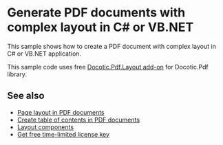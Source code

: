 # Generate PDF documents with complex layout in C# or VB.NET
This sample shows how to create a PDF document with complex layout in C# or VB.NET application.

This sample code uses free [Docotic.Pdf.Layout add-on](https://www.nuget.org/packages/BitMiracle.Docotic.Pdf.Layout/) for Docotic.Pdf library.

## See also
* [Page layout in PDF documents](/Samples/Layout/Pages)
* [Create table of contents in PDF documents](/Samples/Layout/TableOfContents)
* [Layout components](/Samples/Layout/Components)
* [Get free time-limited license key](https://bitmiracle.com/pdf-library/download-pdf-library.aspx)